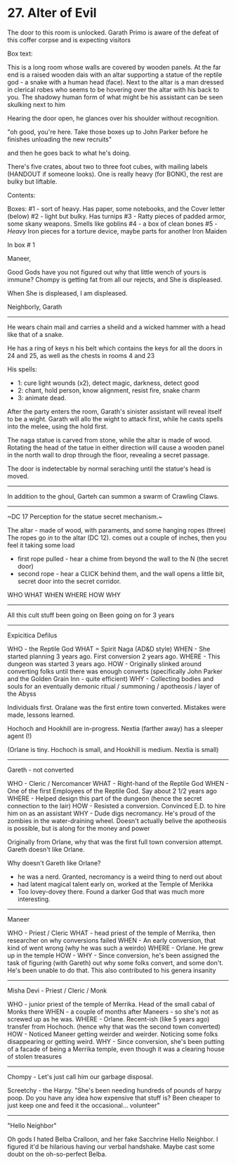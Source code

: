 # 27. Alter of Evil

The door to this room is unlocked. Garath Primo is aware of the defeat
of this coffer corpse and is expecting visitors

Box text:

This is a long room whose walls are covered by wooden panels.
At the far end is a raised wooden dais with an altar supporting a statue
of the reptile god - a snake with a human head (face).
Next to the altar is a man dressed in clerical robes who seems to be
hovering over the altar with his back to you.
The shadowy human form of what might be his
assistant can be seen skulking next to him

Hearing the door open, he glances over his shoulder without recognition.

"oh good, you're here. Take those boxes up to John Parker before he finishes
unloading the new recruits"

and then he goes back to what he's doing.

There's five crates, about two to three foot cubes, with mailing labels
(HANDOUT if someone looks).  One is really heavy (for BONK), the rest are
bulky but liftable.

Contents:

Boxes:
  #1 - sort of heavy.  Has paper, some notebooks, and the Cover letter (below)
  #2 - light but bulky. Has turnips
  #3 - Ratty pieces of padded armor, some skany weapons. Smells like goblins
  #4 - a box of clean bones
  #5 - *Heavy* Iron pieces for a torture device, maybe parts for another Iron Maiden


In box # 1

  Maneer,

  Good Gods have you not figured out why that little wench of yours
  is immune?  Chompy is getting fat from all our rejects, and She
  is displeased.

  When She is displeased, I am displeased.

  Neighborly,
  Garath

----------



He wears chain mail and carries a sheild and a wicked hammer with a head
like that of a snake.

He has a ring of keys n his belt which contains the keys for all the
doors in 24 and 25, as well as the chests in rooms 4 and 23

His spells:
* 1: cure light wounds (x2), detect magic, darkness, detect good
* 2: chant, hold person, know alignment, resist fire, snake charm
* 3: animate dead.

After the party enters the room, Garath's sinister assistant will
reveal itself to be a wight.  Garath will allo the wight to attack
first, while he casts spells into the melee, using the hold first.

The naga statue is carved from stone, while the altar is made of wood.
Rotating the head of the tatue in either direction will cause a wooden
panel in the north wall to drop through the floor, revealing a secret 
passage.

The door is indetectable by normal seraching until the statue's head
is moved.

----------

In addition to the ghoul, Garteh can summon a swarm of Crawling Claws.

----------


~DC 17 Perception for the statue secret mechanism.~

The altar - made of wood, with paraments, and some hanging ropes (three)
The ropes go *in* to the altar (DC 12).
comes out a couple of inches, then you feel it taking some load
* first rope pulled - hear a chime from beyond the wall to the N (the secret door)
* second rope - hear a CLICK behind them, and the wall opens a little bit,
  secret door into the secret corridor.

WHO WHAT WHEN WHERE HOW WHY

----------

All this cult stuff been going on Been going on for 3 years

---

Expicitica Defilus

WHO - the Reptile God
WHAT = Spirit Naga (AD&D style)
WHEN - She started planning 3 years ago. First conversion 2 years ago.
WHERE - This dungeon was started 3 years ago.
HOW - Originally slinked around converting folks until there was enough converts
     (specifically John Parker and the Golden Grain Inn - quite efficient)
WHY - Collecting bodies and souls for an eventually demonic ritual / summoning
      / apotheosis / layer of the Abyss

Individuals first. Oralane was the first entire town converted. Mistakes were made,
lessons learned.

Hochoch and Hookhill are in-progress.
Nextia (farther away) has a sleeper agent (!)

(Orlane is tiny. Hochoch is small, and Hookhill is medium. Nextia is small)


---

Gareth - not converted

WHO - Cleric / Nercomancer
WHAT - Right-hand of the Reptile God
WHEN - One of the first Employees of the Reptile God. Say about 2 1/2 years ago
WHERE - Helped design this part of the dungeon (hence the secret connection to the lair)
HOW - Resisted a conversion. Convinced E.D. to hire him on as an assistant
WHY - Dude digs necromancy.  He's proud of the zombies in the water-draining wheel.
      Doesn't actually belive the apotheosis is possible, but is along for the
      money and power

Originally from Orlane, why that was the first full town conversion attempt.
Gareth doesn't like Orlane.

Why doesn't Gareth like Orlane?
  * he was a nerd. Granted, necromancy is a weird thing to nerd out about
  * had latent magical talent early on, worked at the Temple of Merikka
  * Too lovey-dovey there.  Found a darker God that was much more interesting.
  

---
Maneer

WHO - Priest / Cleric
WHAT - head priest of the temple of Merrika, then researcher on why conversions failed
WHEN - An early conversion, that kind of went wrong (why he was such a weirdo)
WHERE - Orlane. He grew up in the temple
HOW - 
WHY - Since conversion, he's been assigned the task of figuring (with Gareth) out why
      some folks convert, and some don't.  He's been unable to do that.  This also
      contributed to his genera insanity


---
Misha Devi - Priest / Cleric / Monk

WHO - junior priest of the temple of Merrika.  Head of the small cabal of Monks there
WHEN - a couple of months after Maneers - so she's not as screwed up as he was.
WHERE - Orlane.  Recent-ish (like 5 years ago) transfer from Hochoch. (hence why
        that was the second town converted)
HOW - Noticed Maneer getting weirder and weirder. Noticing some folks disappearing
      or getting weird.
WHY - Since conversion, she's been putting of a facade of being a Merrika temple,
      even though it was a clearing house of stolen treasures

----------

Chompy - Let's just call him our garbage disposal.

Screetchy - the Harpy.  "She's been needing hundreds of pounds of harpy poop.
Do you have any idea how expensive that stuff is?  Been cheaper to just keep one
and feed it the occasional... volunteer"


----------

"Hello Neighbor"

Oh gods I hated Belba Cralloon, and her fake Sacchrine Hello Neighbor. I figured it'd
be hilarious having our verbal handshake.  Maybe cast some doubt on the oh-so-perfect
Belba. <spits>

